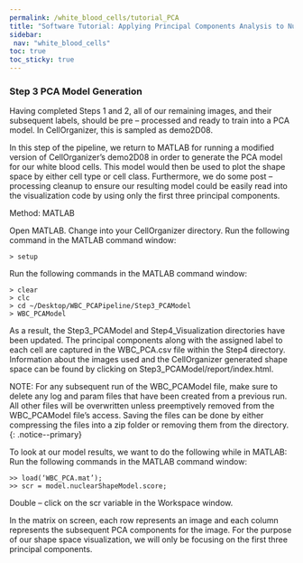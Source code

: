 ```yaml
---
permalink: /white_blood_cells/tutorial_PCA
title: "Software Tutorial: Applying Principal Components Analysis to Nuclear Image Boundaries"
sidebar:
 nav: "white_blood_cells"
toc: true
toc_sticky: true
---
```


### Step 3 PCA Model Generation

Having completed Steps 1 and 2, all of our remaining images, and their subsequent labels, should be pre – processed and ready to train into a PCA model. In CellOrganizer, this is sampled as demo2D08.  

In this step of the pipeline, we return to MATLAB for running a modified version of CellOrganizer’s demo2D08 in order to generate the PCA model for our white blood cells. This model would then be used to plot the shape space by either cell type or cell class. Furthermore, we do some post – processing cleanup to ensure our resulting model could be easily read into the visualization code by using only the first three principal components.

Method: MATLAB

Open MATLAB.
Change into your CellOrganizer directory.
Run the following command in the MATLAB command window:
~~~
> setup
~~~
Run the following commands in the MATLAB command window:
~~~
> clear
> clc
> cd ~/Desktop/WBC_PCAPipeline/Step3_PCAModel
> WBC_PCAModel
~~~

As a result, the Step3_PCAModel and Step4_Visualization directories have been updated. The principal components along with the assigned label to each cell are captured in the WBC_PCA.csv file within the Step4 directory. Information about the images used and the CellOrganizer generated shape space can be found by clicking on Step3_PCAModel/report/index.html.

NOTE: For any subsequent run of the WBC_PCAModel file, make sure to delete any log and param files that have been created from a previous run. All other files will be overwritten unless preemptively removed from the WBC_PCAModel file’s access. Saving the files can be done by either compressing the files into a zip folder or removing them from the directory.
{: .notice--primary}

To look at our model results, we want to do the following while in MATLAB:
Run the following commands in the MATLAB command window:
~~~
>> load(‘WBC_PCA.mat’);
>> scr = model.nuclearShapeModel.score;
~~~
Double – click on the scr variable in the Workspace window.

In the matrix on screen, each row represents an image and each column represents the subsequent PCA components for the image. For the purpose of our shape space visualization, we will only be focusing on the first three principal components.
